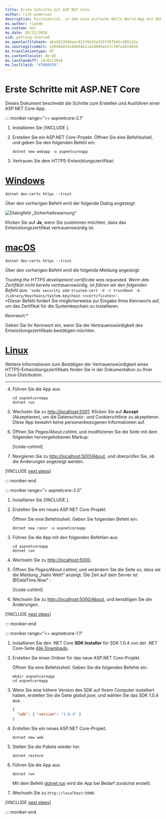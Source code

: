```yaml
---
title: Erste Schritte mit ASP.NET Core
author: rick-anderson
description: Kurztutorial, in dem eine einfache Hello World-App mit ASP.NET Core erstellt und ausgeführt wird.
ms.author: riande
ms.custom: mvc
ms.date: 05/31/2018
uid: getting-started
ms.openlocfilehash: a6a5023594aec01370143e7d1f35fb45c109122a
ms.sourcegitcommit: 13940eb53c68664b11a2d685ee17c78faab1945d
ms.translationtype: HT
ms.contentlocale: de-DE
ms.lasthandoff: 10/01/2018
ms.locfileid: "47860939"
---
```

# <a name="get-started-with-aspnet-core"></a>Erste Schritte mit ASP.NET Core

Dieses Dokument beschreibt die Schritte zum Erstellen und Ausführen einer ASP.NET Core-App.

::: moniker range=">= aspnetcore-2.1"

1. Installieren Sie [!INCLUDE [](~/includes/2.1-SDK.md)].

2. Erstellen Sie ein ASP.NET Core-Projekt. Öffnen Sie eine Befehlsshell, und geben Sie den folgenden Befehl ein:

   ```console
   dotnet new webapp -o aspnetcoreapp
   ```

3. Vertrauen Sie dem HTTPS-Entwicklungszertifikat:

# <a name="windowstabwindows"></a>[Windows](#tab/windows)

  ```console
  dotnet dev-certs https --trust
  ```

  Über den vorherigen Befehl wird der folgende Dialog angezeigt:

  ![Dialogfeld „Sicherheitswarnung“](_static/cert.png)

  Klicken Sie auf **Ja**, wenn Sie zustimmen möchten, dass das Entwicklungszertifikat vertrauenswürdig ist.

# <a name="macostabmacos"></a>[macOS](#tab/macos)

  ```console
  dotnet dev-certs https --trust
  ```

  Über den vorherigen Befehl wird die folgende Meldung angezeigt:

  *Trusting the HTTPS development certificate was requested. Wenn das Zertifikat nicht bereits vertrauenswürdig, ist führen wir den folgenden Befehl aus:*  `'sudo security add-trusted-cert -d -r trustRoot -k /Library/Keychains/System.keychain <<certificate>>'`.  
  *Dieser Befehl fordert Sie möglicherweise zur Eingabe Ihres Kennworts auf, um das Zertifikat für die Systemkeychain zu installieren.
  
  Kennwort:*

  Geben Sie Ihr Kennwort ein, wenn Sie die Vertrauenswürdigkeit des Entwicklungszertifikats bestätigen möchten.

# <a name="linuxtablinux"></a>[Linux](#tab/linux)

  Weitere Informationen zum Bestätigen der Vertrauenswürdigkeit eines HTTPS-Entwicklungszertifikats finden Sie in der Dokumentation zu Ihrer Linux-Distribution.
   
---

4. Führen Sie die App aus:

   ```console
   cd aspnetcoreapp
   dotnet run
   ```

5. Wechseln Sie zu [http://localhost:5001](http://localhost:5001).  Klicken Sie auf **Accept** (Akzeptieren), um die Datenschutz- und Cookierichtlinie zu akzeptieren. Diese App bewahrt keine personenbezogenen Informationen auf.

6. Öffnen Sie *Pages/About.cshtml*, und modifizieren Sie die Seite mit dem folgenden hervorgehobenen Markup:

   [!code-cshtml[](sample/getting-started/about.cshtml?highlight=9)]

7. Navigieren Sie zu [http://localhost:5001/About](http://localhost:5001/About), und überprüfen Sie, ob die Änderungen angezeigt werden.

[!INCLUDE [next steps](~/includes/getting-started/next-steps.md)]

::: moniker-end

::: moniker range="= aspnetcore-2.0"

1. Installieren Sie [!INCLUDE [](~/includes/net-core-sdk-download-link.md)].

2. Erstellen Sie ein neues ASP.NET Core-Projekt.

   Öffnen Sie eine Befehlsshell. Geben Sie folgenden Befehl ein:

   ```console
   dotnet new razor -o aspnetcoreapp
   ```

3. Führen Sie die App mit den folgenden Befehlen aus:

   ```console
   cd aspnetcoreapp
   dotnet run
   ```

4. Wechseln Sie zu [http://localhost:5000](http://localhost:5000).

5. Öffnen Sie *Pages/About.cshtml*, und verändern Sie die Seite so, dass sie die Meldung „Hallo Welt!“ anzeigt. Die Zeit auf dem Server ist @DateTime.Now" :

   [!code-cshtml[](sample/getting-started/about.cshtml?highlight=9&range=1-9)]

6. Wechseln Sie zu [http://localhost:5000/About](http://localhost:5000/About), und bestätigen Sie die Änderungen.

[!INCLUDE [next steps](~/includes/getting-started/next-steps.md)]

::: moniker-end

::: moniker range="<= aspnetcore-1.1"

1. Installieren Sie den .NET Core **SDK Installer** für SDK 1.0.4 von der .NET Core-Seite [Alle Downloads](https://www.microsoft.com/net/download/all).

2. Erstellen Sie einen Ordner für das neue ASP.NET Core-Projekt.

   Öffnen Sie eine Befehlsshell. Geben Sie die folgenden Befehle ein:

   ```console
   mkdir aspnetcoreapp
   cd aspnetcoreapp
   ```

3. Wenn Sie eine höhere Version des SDK auf Ihrem Computer installiert haben, erstellen Sie die Datei *global.json*, und wählen Sie das SDK 1.0.4 aus.

   ```json
   {
     "sdk": { "version": "1.0.4" }
   }
   ```

4. Erstellen Sie ein neues ASP.NET Core-Projekt.

   ```console
   dotnet new web
   ```

5. Stellen Sie die Pakete wieder her.

   ```console
   dotnet restore
   ```

6. Führen Sie die App aus.

   ```console
   dotnet run
   ```

   Mit dem Befehl [dotnet run](/dotnet/core/tools/dotnet-run) wird die App bei Bedarf zunächst erstellt.

7. Wechseln Sie zu `http://localhost:5000`.

[!INCLUDE [next steps](~/includes/getting-started/next-steps.md)]

::: moniker-end
